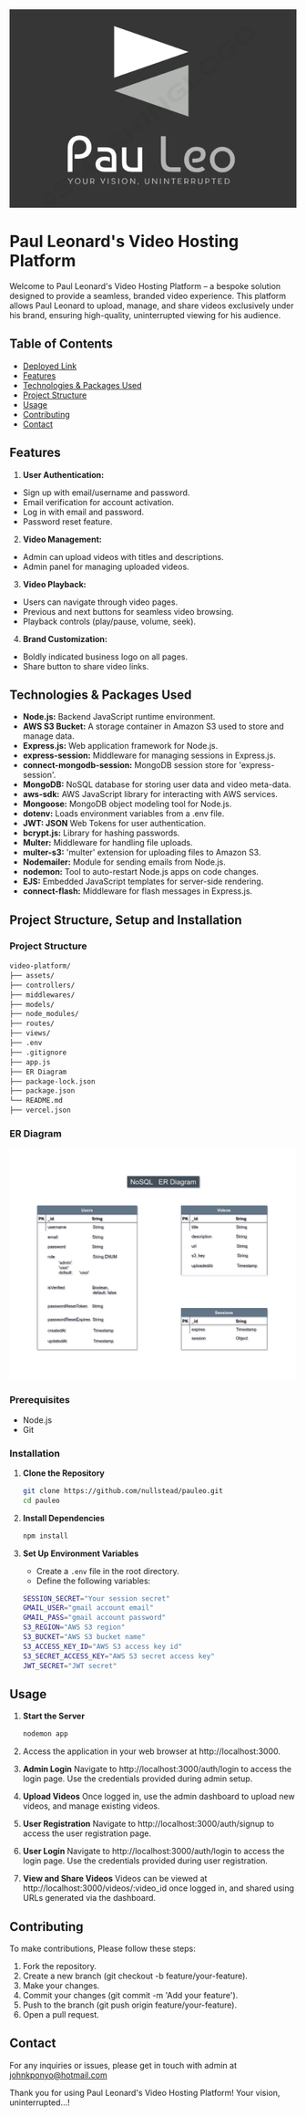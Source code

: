 <div align="center">
  <img src="assets/img/logo.png" alt="Paul Leonard's Video Hosting Platform" />
</div>

# Paul Leonard's Video Hosting Platform

Welcome to Paul Leonard's Video Hosting Platform – a bespoke solution designed to provide a seamless, branded video experience. This platform allows Paul Leonard to upload, manage, and share videos exclusively under his brand, ensuring high-quality, uninterrupted viewing for his audience.

## Table of Contents

- [Deployed Link](https://pauleo.vercel.app/)
- [Features](#features)
- [Technologies & Packages Used](#technologies-used)
- [Project Structure](#project-structure-setup-and-installation)
- [Usage](#usage)
- [Contributing](#contributing)
- [Contact](#contact)



## Features

1. **User Authentication:**
  - Sign up with email/username and password.
  - Email verification for account activation.
  - Log in with email and password.
  - Password reset feature.

2. **Video Management:**
  - Admin can upload videos with titles and descriptions.
  - Admin panel for managing uploaded videos.

3. **Video Playback:**
  - Users can navigate through video pages.
  - Previous and next buttons for seamless video browsing.
  - Playback controls (play/pause, volume, seek).

4. **Brand Customization:**
  - Boldly indicated business logo on all pages.
  - Share button to share video links.


## Technologies & Packages Used

- **Node.js:** Backend JavaScript runtime environment.
- **AWS S3 Bucket:** A storage container in Amazon S3 used to store and manage data.
- **Express.js:** Web application framework for Node.js.
- **express-session:** Middleware for managing sessions in Express.js.
- **connect-mongodb-session:** MongoDB session store for 'express-session'.
- **MongoDB:** NoSQL database for storing user data and video meta-data.
- **aws-sdk:** AWS JavaScript library for interacting with AWS services.
- **Mongoose:** MongoDB object modeling tool for Node.js.
- **dotenv:** Loads environment variables from a .env file.
- **JWT: JSON** Web Tokens for user authentication.
- **bcrypt.js:** Library for hashing passwords.
- **Multer:** Middleware for handling file uploads.
- **multer-s3:** 'multer' extension for uploading files to Amazon S3.
- **Nodemailer:** Module for sending emails from Node.js.
- **nodemon:** Tool to auto-restart Node.js apps on code changes.
- **EJS:** Embedded JavaScript templates for server-side rendering.
- **connect-flash:** Middleware for flash messages in Express.js.


## Project Structure, Setup and Installation

### Project Structure
```bash
video-platform/
├── assets/
├── controllers/
├── middlewares/
├── models/
├── node_modules/
├── routes/
├── views/
├── .env
├── .gitignore
├── app.js
├── ER Diagram
├── package-lock.json
├── package.json
└── README.md
├── vercel.json
```

### ER Diagram

<div align="center">
  <img src="assets/img/ER Diagram.jpg" alt="Paul Leonard's Video Hosting Platform" />
</div>


### Prerequisites

- Node.js
- Git

### Installation

1. **Clone the Repository**
   ```bash
   git clone https://github.com/nullstead/pauleo.git
   cd pauleo
   ```

2. **Install Dependencies**
   ```bash
   npm install
   ```
   
5. **Set Up Environment Variables**
   - Create a  `.env` file in the root directory.
   - Define the following variables:
     
    ```bash
   SESSION_SECRET="Your session secret"
   GMAIL_USER="gmail account email"
   GMAIL_PASS="gmail account password"
   S3_REGION="AWS S3 region"
   S3_BUCKET="AWS S3 bucket name"
   S3_ACCESS_KEY_ID="AWS S3 access key id"
   S3_SECRET_ACCESS_KEY="AWS S3 secret access key"
   JWT_SECRET="JWT secret"
   ```


## Usage

1. **Start the Server**
   ```bash
   nodemon app
   ```
2. Access the application in your web browser at http://localhost:3000.
   
3. **Admin Login**
  Navigate to http://localhost:3000/auth/login to access the login page. Use the credentials provided during admin setup.

4. **Upload Videos**
  Once logged in, use the admin dashboard to upload new videos, and manage existing videos.

5. **User Registration**
  Navigate to http://localhost:3000/auth/signup to access the user registration page.

6. **User Login**
  Navigate to http://localhost:3000/auth/login to access the login page. Use the credentials provided during user registration.

7. **View and Share Videos**
  Videos can be viewed at http://localhost:3000/videos/:video_id once logged in, and shared using URLs generated via the dashboard.


## Contributing
  To make contributions, Please follow these steps:
  
  1. Fork the repository.
  2. Create a new branch (git checkout -b feature/your-feature).
  3. Make your changes.
  4. Commit your changes (git commit -m 'Add your feature').
  5. Push to the branch (git push origin feature/your-feature).
  6. Open a pull request.



## Contact
For any inquiries or issues, please get in touch with admin at johnkponyo@hotmail.com

Thank you for using Paul Leonard's Video Hosting Platform! Your vision, uninterrupted...!


  
